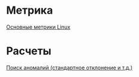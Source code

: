# Метрика

[Основные метрики Linux](https://linx.ru/knowledge/linxcs-docs/standartnye-metriki/)

# Расчеты
[Поиск аномалий (стандартное отклонение и т.д.)](https://habr.com/ru/companies/otus/articles/919248/)